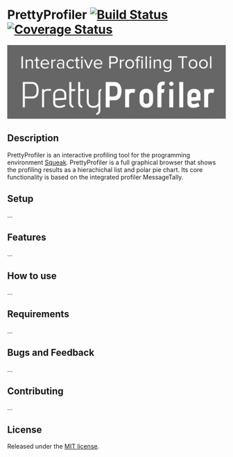 # PrettyProfiler [![Build Status](https://api.travis-ci.org/HPI-SWA-Teaching/PrettyProfiler.svg)](https://travis-ci.org/HPI-SWA-Teaching/PrettyProfiler) [![Coverage Status](https://coveralls.io/repos/github/HPI-SWA-Teaching/PrettyProfiler/badge.svg?branch=team13)](https://coveralls.io/github/HPI-SWA-Teaching/PrettyProfiler?branch=team13)

![PrettyProfiler Logo](/PrettyProfilerLogo.png?raw=true "PrettyProfiler Logo")

## Description
PrettyProfiler is an interactive profiling tool for the programming environment [Squeak](http://squeak.org/). PrettyProfiler is a full graphical browser that shows the profiling results as a hierachichal list and polar pie chart. Its core functionality is based on the integrated profiler MessageTally.

## Setup
...

## Features
...

## How to use
...

## Requirements
...

## Bugs and Feedback
...

## Contributing
...

## License
Released under the [MIT license](http://www.opensource.org/licenses/MIT).

